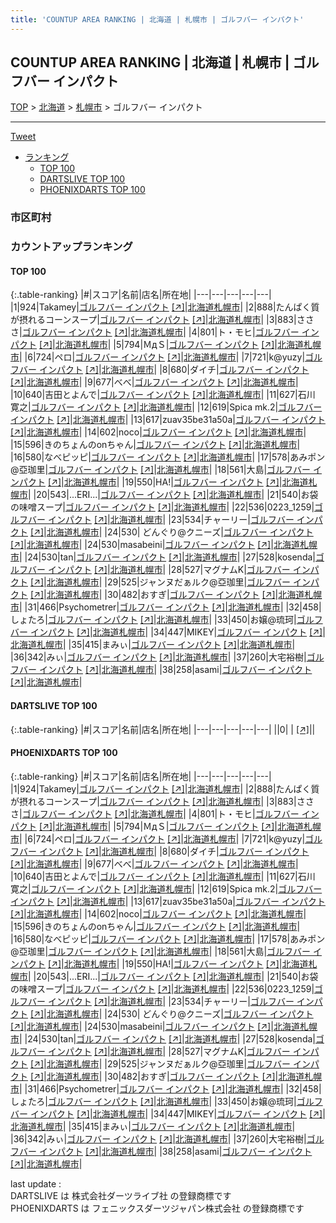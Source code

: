 ```yaml
---
title: 'COUNTUP AREA RANKING | 北海道 | 札幌市 | ゴルフバー インパクト'
---
```

## COUNTUP AREA RANKING | 北海道 | 札幌市 | ゴルフバー インパクト

[TOP](/darts/rank/) > [北海道](/darts/rank/北海道/) > [札幌市](/darts/rank/北海道/札幌市/) > ゴルフバー インパクト

___

<a href="https://twitter.com/share?ref_src=twsrc%5Etfw" data-text="COUNTUP AREA RANKING | 北海道札幌市ゴルフバー インパクト" class="twitter-share-button" data-hashtags="DARTSLIVE,PHOENIXDARTS,darts,ダーツ" data-show-count="false">Tweet</a>

* [ランキング](#カウントアップランキング)
    * [TOP 100](#top-100)
    * [DARTSLIVE TOP 100](#dartslive-top-100)
    * [PHOENIXDARTS TOP 100](#phoenixdarts-top-100)

### 市区町村

<ul>

</ul>

### カウントアップランキング

#### TOP 100



{:.table-ranking}
|#|スコア|名前|店名|所在地|
|---|---|---|---|---|
|1|924|<span class="rank-name-pd">Takamey</span>|<a href="/darts/rank/shops/10563.html">ゴルフバー インパクト</a> <a href="https://vs.phoenixdarts.com/jp/shop/shopDetailInfo/s_10563?s_seq=10563">[↗]</a>|<a href="/darts/rank/北海道/札幌市">北海道札幌市</a>|
|2|888|<span class="rank-name-pd">たんぱく質が摂れるコーンスープ</span>|<a href="/darts/rank/shops/10563.html">ゴルフバー インパクト</a> <a href="https://vs.phoenixdarts.com/jp/shop/shopDetailInfo/s_10563?s_seq=10563">[↗]</a>|<a href="/darts/rank/北海道/札幌市">北海道札幌市</a>|
|3|883|<span class="rank-name-pd">さささ</span>|<a href="/darts/rank/shops/10563.html">ゴルフバー インパクト</a> <a href="https://vs.phoenixdarts.com/jp/shop/shopDetailInfo/s_10563?s_seq=10563">[↗]</a>|<a href="/darts/rank/北海道/札幌市">北海道札幌市</a>|
|4|801|<span class="rank-name-pd">ト・モヒ</span>|<a href="/darts/rank/shops/10563.html">ゴルフバー インパクト</a> <a href="https://vs.phoenixdarts.com/jp/shop/shopDetailInfo/s_10563?s_seq=10563">[↗]</a>|<a href="/darts/rank/北海道/札幌市">北海道札幌市</a>|
|5|794|<span class="rank-name-pd">ＭдＳ</span>|<a href="/darts/rank/shops/10563.html">ゴルフバー インパクト</a> <a href="https://vs.phoenixdarts.com/jp/shop/shopDetailInfo/s_10563?s_seq=10563">[↗]</a>|<a href="/darts/rank/北海道/札幌市">北海道札幌市</a>|
|6|724|<span class="rank-name-pd">ペロ</span>|<a href="/darts/rank/shops/10563.html">ゴルフバー インパクト</a> <a href="https://vs.phoenixdarts.com/jp/shop/shopDetailInfo/s_10563?s_seq=10563">[↗]</a>|<a href="/darts/rank/北海道/札幌市">北海道札幌市</a>|
|7|721|<span class="rank-name-pd">k@yuzy</span>|<a href="/darts/rank/shops/10563.html">ゴルフバー インパクト</a> <a href="https://vs.phoenixdarts.com/jp/shop/shopDetailInfo/s_10563?s_seq=10563">[↗]</a>|<a href="/darts/rank/北海道/札幌市">北海道札幌市</a>|
|8|680|<span class="rank-name-pd">ダイチ</span>|<a href="/darts/rank/shops/10563.html">ゴルフバー インパクト</a> <a href="https://vs.phoenixdarts.com/jp/shop/shopDetailInfo/s_10563?s_seq=10563">[↗]</a>|<a href="/darts/rank/北海道/札幌市">北海道札幌市</a>|
|9|677|<span class="rank-name-pd">べべ</span>|<a href="/darts/rank/shops/10563.html">ゴルフバー インパクト</a> <a href="https://vs.phoenixdarts.com/jp/shop/shopDetailInfo/s_10563?s_seq=10563">[↗]</a>|<a href="/darts/rank/北海道/札幌市">北海道札幌市</a>|
|10|640|<span class="rank-name-pd">吉田とよんで</span>|<a href="/darts/rank/shops/10563.html">ゴルフバー インパクト</a> <a href="https://vs.phoenixdarts.com/jp/shop/shopDetailInfo/s_10563?s_seq=10563">[↗]</a>|<a href="/darts/rank/北海道/札幌市">北海道札幌市</a>|
|11|627|<span class="rank-name-pd"><span class="pro-icon-pd"></span>石川 寛之</span>|<a href="/darts/rank/shops/10563.html">ゴルフバー インパクト</a> <a href="https://vs.phoenixdarts.com/jp/shop/shopDetailInfo/s_10563?s_seq=10563">[↗]</a>|<a href="/darts/rank/北海道/札幌市">北海道札幌市</a>|
|12|619|<span class="rank-name-pd">Spica mk.2</span>|<a href="/darts/rank/shops/10563.html">ゴルフバー インパクト</a> <a href="https://vs.phoenixdarts.com/jp/shop/shopDetailInfo/s_10563?s_seq=10563">[↗]</a>|<a href="/darts/rank/北海道/札幌市">北海道札幌市</a>|
|13|617|<span class="rank-name-pd">zuav35be31a50a</span>|<a href="/darts/rank/shops/10563.html">ゴルフバー インパクト</a> <a href="https://vs.phoenixdarts.com/jp/shop/shopDetailInfo/s_10563?s_seq=10563">[↗]</a>|<a href="/darts/rank/北海道/札幌市">北海道札幌市</a>|
|14|602|<span class="rank-name-pd">noco</span>|<a href="/darts/rank/shops/10563.html">ゴルフバー インパクト</a> <a href="https://vs.phoenixdarts.com/jp/shop/shopDetailInfo/s_10563?s_seq=10563">[↗]</a>|<a href="/darts/rank/北海道/札幌市">北海道札幌市</a>|
|15|596|<span class="rank-name-pd">きのちょんのonちゃん</span>|<a href="/darts/rank/shops/10563.html">ゴルフバー インパクト</a> <a href="https://vs.phoenixdarts.com/jp/shop/shopDetailInfo/s_10563?s_seq=10563">[↗]</a>|<a href="/darts/rank/北海道/札幌市">北海道札幌市</a>|
|16|580|<span class="rank-name-pd">なべピッピ</span>|<a href="/darts/rank/shops/10563.html">ゴルフバー インパクト</a> <a href="https://vs.phoenixdarts.com/jp/shop/shopDetailInfo/s_10563?s_seq=10563">[↗]</a>|<a href="/darts/rank/北海道/札幌市">北海道札幌市</a>|
|17|578|<span class="rank-name-pd">あみポン@亞珈里</span>|<a href="/darts/rank/shops/10563.html">ゴルフバー インパクト</a> <a href="https://vs.phoenixdarts.com/jp/shop/shopDetailInfo/s_10563?s_seq=10563">[↗]</a>|<a href="/darts/rank/北海道/札幌市">北海道札幌市</a>|
|18|561|<span class="rank-name-pd">大島</span>|<a href="/darts/rank/shops/10563.html">ゴルフバー インパクト</a> <a href="https://vs.phoenixdarts.com/jp/shop/shopDetailInfo/s_10563?s_seq=10563">[↗]</a>|<a href="/darts/rank/北海道/札幌市">北海道札幌市</a>|
|19|550|<span class="rank-name-pd">HA!</span>|<a href="/darts/rank/shops/10563.html">ゴルフバー インパクト</a> <a href="https://vs.phoenixdarts.com/jp/shop/shopDetailInfo/s_10563?s_seq=10563">[↗]</a>|<a href="/darts/rank/北海道/札幌市">北海道札幌市</a>|
|20|543|<span class="rank-name-pd">...ERI...</span>|<a href="/darts/rank/shops/10563.html">ゴルフバー インパクト</a> <a href="https://vs.phoenixdarts.com/jp/shop/shopDetailInfo/s_10563?s_seq=10563">[↗]</a>|<a href="/darts/rank/北海道/札幌市">北海道札幌市</a>|
|21|540|<span class="rank-name-pd">お袋の味噌スープ</span>|<a href="/darts/rank/shops/10563.html">ゴルフバー インパクト</a> <a href="https://vs.phoenixdarts.com/jp/shop/shopDetailInfo/s_10563?s_seq=10563">[↗]</a>|<a href="/darts/rank/北海道/札幌市">北海道札幌市</a>|
|22|536|<span class="rank-name-pd">0223_1259</span>|<a href="/darts/rank/shops/10563.html">ゴルフバー インパクト</a> <a href="https://vs.phoenixdarts.com/jp/shop/shopDetailInfo/s_10563?s_seq=10563">[↗]</a>|<a href="/darts/rank/北海道/札幌市">北海道札幌市</a>|
|23|534|<span class="rank-name-pd">チャーリー</span>|<a href="/darts/rank/shops/10563.html">ゴルフバー インパクト</a> <a href="https://vs.phoenixdarts.com/jp/shop/shopDetailInfo/s_10563?s_seq=10563">[↗]</a>|<a href="/darts/rank/北海道/札幌市">北海道札幌市</a>|
|24|530|<span class="rank-name-pd"> どんぐり@クニーズ</span>|<a href="/darts/rank/shops/10563.html">ゴルフバー インパクト</a> <a href="https://vs.phoenixdarts.com/jp/shop/shopDetailInfo/s_10563?s_seq=10563">[↗]</a>|<a href="/darts/rank/北海道/札幌市">北海道札幌市</a>|
|24|530|<span class="rank-name-pd">masabeini</span>|<a href="/darts/rank/shops/10563.html">ゴルフバー インパクト</a> <a href="https://vs.phoenixdarts.com/jp/shop/shopDetailInfo/s_10563?s_seq=10563">[↗]</a>|<a href="/darts/rank/北海道/札幌市">北海道札幌市</a>|
|24|530|<span class="rank-name-pd">tan</span>|<a href="/darts/rank/shops/10563.html">ゴルフバー インパクト</a> <a href="https://vs.phoenixdarts.com/jp/shop/shopDetailInfo/s_10563?s_seq=10563">[↗]</a>|<a href="/darts/rank/北海道/札幌市">北海道札幌市</a>|
|27|528|<span class="rank-name-pd">kosenda</span>|<a href="/darts/rank/shops/10563.html">ゴルフバー インパクト</a> <a href="https://vs.phoenixdarts.com/jp/shop/shopDetailInfo/s_10563?s_seq=10563">[↗]</a>|<a href="/darts/rank/北海道/札幌市">北海道札幌市</a>|
|28|527|<span class="rank-name-pd">マグナムK</span>|<a href="/darts/rank/shops/10563.html">ゴルフバー インパクト</a> <a href="https://vs.phoenixdarts.com/jp/shop/shopDetailInfo/s_10563?s_seq=10563">[↗]</a>|<a href="/darts/rank/北海道/札幌市">北海道札幌市</a>|
|29|525|<span class="rank-name-pd">ジャンヌだぁルク@亞珈里</span>|<a href="/darts/rank/shops/10563.html">ゴルフバー インパクト</a> <a href="https://vs.phoenixdarts.com/jp/shop/shopDetailInfo/s_10563?s_seq=10563">[↗]</a>|<a href="/darts/rank/北海道/札幌市">北海道札幌市</a>|
|30|482|<span class="rank-name-pd">おすぎ</span>|<a href="/darts/rank/shops/10563.html">ゴルフバー インパクト</a> <a href="https://vs.phoenixdarts.com/jp/shop/shopDetailInfo/s_10563?s_seq=10563">[↗]</a>|<a href="/darts/rank/北海道/札幌市">北海道札幌市</a>|
|31|466|<span class="rank-name-pd">Psychometrer</span>|<a href="/darts/rank/shops/10563.html">ゴルフバー インパクト</a> <a href="https://vs.phoenixdarts.com/jp/shop/shopDetailInfo/s_10563?s_seq=10563">[↗]</a>|<a href="/darts/rank/北海道/札幌市">北海道札幌市</a>|
|32|458|<span class="rank-name-pd">しょたろ</span>|<a href="/darts/rank/shops/10563.html">ゴルフバー インパクト</a> <a href="https://vs.phoenixdarts.com/jp/shop/shopDetailInfo/s_10563?s_seq=10563">[↗]</a>|<a href="/darts/rank/北海道/札幌市">北海道札幌市</a>|
|33|450|<span class="rank-name-pd">お嬢@琉珂</span>|<a href="/darts/rank/shops/10563.html">ゴルフバー インパクト</a> <a href="https://vs.phoenixdarts.com/jp/shop/shopDetailInfo/s_10563?s_seq=10563">[↗]</a>|<a href="/darts/rank/北海道/札幌市">北海道札幌市</a>|
|34|447|<span class="rank-name-pd">MIKEY</span>|<a href="/darts/rank/shops/10563.html">ゴルフバー インパクト</a> <a href="https://vs.phoenixdarts.com/jp/shop/shopDetailInfo/s_10563?s_seq=10563">[↗]</a>|<a href="/darts/rank/北海道/札幌市">北海道札幌市</a>|
|35|415|<span class="rank-name-pd">まみぃ</span>|<a href="/darts/rank/shops/10563.html">ゴルフバー インパクト</a> <a href="https://vs.phoenixdarts.com/jp/shop/shopDetailInfo/s_10563?s_seq=10563">[↗]</a>|<a href="/darts/rank/北海道/札幌市">北海道札幌市</a>|
|36|342|<span class="rank-name-pd">みぃ</span>|<a href="/darts/rank/shops/10563.html">ゴルフバー インパクト</a> <a href="https://vs.phoenixdarts.com/jp/shop/shopDetailInfo/s_10563?s_seq=10563">[↗]</a>|<a href="/darts/rank/北海道/札幌市">北海道札幌市</a>|
|37|260|<span class="rank-name-pd">大宅裕樹</span>|<a href="/darts/rank/shops/10563.html">ゴルフバー インパクト</a> <a href="https://vs.phoenixdarts.com/jp/shop/shopDetailInfo/s_10563?s_seq=10563">[↗]</a>|<a href="/darts/rank/北海道/札幌市">北海道札幌市</a>|
|38|258|<span class="rank-name-pd">asami</span>|<a href="/darts/rank/shops/10563.html">ゴルフバー インパクト</a> <a href="https://vs.phoenixdarts.com/jp/shop/shopDetailInfo/s_10563?s_seq=10563">[↗]</a>|<a href="/darts/rank/北海道/札幌市">北海道札幌市</a>|


#### DARTSLIVE TOP 100



{:.table-ranking}
|#|スコア|名前|店名|所在地|
|---|---|---|---|---|
||0|<span class="rank-name-dl"> </span>|<a href="/darts/rank/shops/.html"></a> <a href="">[↗]</a>|<a href="/darts/rank//"></a>|


#### PHOENIXDARTS TOP 100



{:.table-ranking}
|#|スコア|名前|店名|所在地|
|---|---|---|---|---|
|1|924|<span class="rank-name-pd">Takamey</span>|<a href="/darts/rank/shops/10563.html">ゴルフバー インパクト</a> <a href="https://vs.phoenixdarts.com/jp/shop/shopDetailInfo/s_10563?s_seq=10563">[↗]</a>|<a href="/darts/rank/北海道/札幌市">北海道札幌市</a>|
|2|888|<span class="rank-name-pd">たんぱく質が摂れるコーンスープ</span>|<a href="/darts/rank/shops/10563.html">ゴルフバー インパクト</a> <a href="https://vs.phoenixdarts.com/jp/shop/shopDetailInfo/s_10563?s_seq=10563">[↗]</a>|<a href="/darts/rank/北海道/札幌市">北海道札幌市</a>|
|3|883|<span class="rank-name-pd">さささ</span>|<a href="/darts/rank/shops/10563.html">ゴルフバー インパクト</a> <a href="https://vs.phoenixdarts.com/jp/shop/shopDetailInfo/s_10563?s_seq=10563">[↗]</a>|<a href="/darts/rank/北海道/札幌市">北海道札幌市</a>|
|4|801|<span class="rank-name-pd">ト・モヒ</span>|<a href="/darts/rank/shops/10563.html">ゴルフバー インパクト</a> <a href="https://vs.phoenixdarts.com/jp/shop/shopDetailInfo/s_10563?s_seq=10563">[↗]</a>|<a href="/darts/rank/北海道/札幌市">北海道札幌市</a>|
|5|794|<span class="rank-name-pd">ＭдＳ</span>|<a href="/darts/rank/shops/10563.html">ゴルフバー インパクト</a> <a href="https://vs.phoenixdarts.com/jp/shop/shopDetailInfo/s_10563?s_seq=10563">[↗]</a>|<a href="/darts/rank/北海道/札幌市">北海道札幌市</a>|
|6|724|<span class="rank-name-pd">ペロ</span>|<a href="/darts/rank/shops/10563.html">ゴルフバー インパクト</a> <a href="https://vs.phoenixdarts.com/jp/shop/shopDetailInfo/s_10563?s_seq=10563">[↗]</a>|<a href="/darts/rank/北海道/札幌市">北海道札幌市</a>|
|7|721|<span class="rank-name-pd">k@yuzy</span>|<a href="/darts/rank/shops/10563.html">ゴルフバー インパクト</a> <a href="https://vs.phoenixdarts.com/jp/shop/shopDetailInfo/s_10563?s_seq=10563">[↗]</a>|<a href="/darts/rank/北海道/札幌市">北海道札幌市</a>|
|8|680|<span class="rank-name-pd">ダイチ</span>|<a href="/darts/rank/shops/10563.html">ゴルフバー インパクト</a> <a href="https://vs.phoenixdarts.com/jp/shop/shopDetailInfo/s_10563?s_seq=10563">[↗]</a>|<a href="/darts/rank/北海道/札幌市">北海道札幌市</a>|
|9|677|<span class="rank-name-pd">べべ</span>|<a href="/darts/rank/shops/10563.html">ゴルフバー インパクト</a> <a href="https://vs.phoenixdarts.com/jp/shop/shopDetailInfo/s_10563?s_seq=10563">[↗]</a>|<a href="/darts/rank/北海道/札幌市">北海道札幌市</a>|
|10|640|<span class="rank-name-pd">吉田とよんで</span>|<a href="/darts/rank/shops/10563.html">ゴルフバー インパクト</a> <a href="https://vs.phoenixdarts.com/jp/shop/shopDetailInfo/s_10563?s_seq=10563">[↗]</a>|<a href="/darts/rank/北海道/札幌市">北海道札幌市</a>|
|11|627|<span class="rank-name-pd"><span class="pro-icon-pd"></span>石川 寛之</span>|<a href="/darts/rank/shops/10563.html">ゴルフバー インパクト</a> <a href="https://vs.phoenixdarts.com/jp/shop/shopDetailInfo/s_10563?s_seq=10563">[↗]</a>|<a href="/darts/rank/北海道/札幌市">北海道札幌市</a>|
|12|619|<span class="rank-name-pd">Spica mk.2</span>|<a href="/darts/rank/shops/10563.html">ゴルフバー インパクト</a> <a href="https://vs.phoenixdarts.com/jp/shop/shopDetailInfo/s_10563?s_seq=10563">[↗]</a>|<a href="/darts/rank/北海道/札幌市">北海道札幌市</a>|
|13|617|<span class="rank-name-pd">zuav35be31a50a</span>|<a href="/darts/rank/shops/10563.html">ゴルフバー インパクト</a> <a href="https://vs.phoenixdarts.com/jp/shop/shopDetailInfo/s_10563?s_seq=10563">[↗]</a>|<a href="/darts/rank/北海道/札幌市">北海道札幌市</a>|
|14|602|<span class="rank-name-pd">noco</span>|<a href="/darts/rank/shops/10563.html">ゴルフバー インパクト</a> <a href="https://vs.phoenixdarts.com/jp/shop/shopDetailInfo/s_10563?s_seq=10563">[↗]</a>|<a href="/darts/rank/北海道/札幌市">北海道札幌市</a>|
|15|596|<span class="rank-name-pd">きのちょんのonちゃん</span>|<a href="/darts/rank/shops/10563.html">ゴルフバー インパクト</a> <a href="https://vs.phoenixdarts.com/jp/shop/shopDetailInfo/s_10563?s_seq=10563">[↗]</a>|<a href="/darts/rank/北海道/札幌市">北海道札幌市</a>|
|16|580|<span class="rank-name-pd">なべピッピ</span>|<a href="/darts/rank/shops/10563.html">ゴルフバー インパクト</a> <a href="https://vs.phoenixdarts.com/jp/shop/shopDetailInfo/s_10563?s_seq=10563">[↗]</a>|<a href="/darts/rank/北海道/札幌市">北海道札幌市</a>|
|17|578|<span class="rank-name-pd">あみポン@亞珈里</span>|<a href="/darts/rank/shops/10563.html">ゴルフバー インパクト</a> <a href="https://vs.phoenixdarts.com/jp/shop/shopDetailInfo/s_10563?s_seq=10563">[↗]</a>|<a href="/darts/rank/北海道/札幌市">北海道札幌市</a>|
|18|561|<span class="rank-name-pd">大島</span>|<a href="/darts/rank/shops/10563.html">ゴルフバー インパクト</a> <a href="https://vs.phoenixdarts.com/jp/shop/shopDetailInfo/s_10563?s_seq=10563">[↗]</a>|<a href="/darts/rank/北海道/札幌市">北海道札幌市</a>|
|19|550|<span class="rank-name-pd">HA!</span>|<a href="/darts/rank/shops/10563.html">ゴルフバー インパクト</a> <a href="https://vs.phoenixdarts.com/jp/shop/shopDetailInfo/s_10563?s_seq=10563">[↗]</a>|<a href="/darts/rank/北海道/札幌市">北海道札幌市</a>|
|20|543|<span class="rank-name-pd">...ERI...</span>|<a href="/darts/rank/shops/10563.html">ゴルフバー インパクト</a> <a href="https://vs.phoenixdarts.com/jp/shop/shopDetailInfo/s_10563?s_seq=10563">[↗]</a>|<a href="/darts/rank/北海道/札幌市">北海道札幌市</a>|
|21|540|<span class="rank-name-pd">お袋の味噌スープ</span>|<a href="/darts/rank/shops/10563.html">ゴルフバー インパクト</a> <a href="https://vs.phoenixdarts.com/jp/shop/shopDetailInfo/s_10563?s_seq=10563">[↗]</a>|<a href="/darts/rank/北海道/札幌市">北海道札幌市</a>|
|22|536|<span class="rank-name-pd">0223_1259</span>|<a href="/darts/rank/shops/10563.html">ゴルフバー インパクト</a> <a href="https://vs.phoenixdarts.com/jp/shop/shopDetailInfo/s_10563?s_seq=10563">[↗]</a>|<a href="/darts/rank/北海道/札幌市">北海道札幌市</a>|
|23|534|<span class="rank-name-pd">チャーリー</span>|<a href="/darts/rank/shops/10563.html">ゴルフバー インパクト</a> <a href="https://vs.phoenixdarts.com/jp/shop/shopDetailInfo/s_10563?s_seq=10563">[↗]</a>|<a href="/darts/rank/北海道/札幌市">北海道札幌市</a>|
|24|530|<span class="rank-name-pd"> どんぐり@クニーズ</span>|<a href="/darts/rank/shops/10563.html">ゴルフバー インパクト</a> <a href="https://vs.phoenixdarts.com/jp/shop/shopDetailInfo/s_10563?s_seq=10563">[↗]</a>|<a href="/darts/rank/北海道/札幌市">北海道札幌市</a>|
|24|530|<span class="rank-name-pd">masabeini</span>|<a href="/darts/rank/shops/10563.html">ゴルフバー インパクト</a> <a href="https://vs.phoenixdarts.com/jp/shop/shopDetailInfo/s_10563?s_seq=10563">[↗]</a>|<a href="/darts/rank/北海道/札幌市">北海道札幌市</a>|
|24|530|<span class="rank-name-pd">tan</span>|<a href="/darts/rank/shops/10563.html">ゴルフバー インパクト</a> <a href="https://vs.phoenixdarts.com/jp/shop/shopDetailInfo/s_10563?s_seq=10563">[↗]</a>|<a href="/darts/rank/北海道/札幌市">北海道札幌市</a>|
|27|528|<span class="rank-name-pd">kosenda</span>|<a href="/darts/rank/shops/10563.html">ゴルフバー インパクト</a> <a href="https://vs.phoenixdarts.com/jp/shop/shopDetailInfo/s_10563?s_seq=10563">[↗]</a>|<a href="/darts/rank/北海道/札幌市">北海道札幌市</a>|
|28|527|<span class="rank-name-pd">マグナムK</span>|<a href="/darts/rank/shops/10563.html">ゴルフバー インパクト</a> <a href="https://vs.phoenixdarts.com/jp/shop/shopDetailInfo/s_10563?s_seq=10563">[↗]</a>|<a href="/darts/rank/北海道/札幌市">北海道札幌市</a>|
|29|525|<span class="rank-name-pd">ジャンヌだぁルク@亞珈里</span>|<a href="/darts/rank/shops/10563.html">ゴルフバー インパクト</a> <a href="https://vs.phoenixdarts.com/jp/shop/shopDetailInfo/s_10563?s_seq=10563">[↗]</a>|<a href="/darts/rank/北海道/札幌市">北海道札幌市</a>|
|30|482|<span class="rank-name-pd">おすぎ</span>|<a href="/darts/rank/shops/10563.html">ゴルフバー インパクト</a> <a href="https://vs.phoenixdarts.com/jp/shop/shopDetailInfo/s_10563?s_seq=10563">[↗]</a>|<a href="/darts/rank/北海道/札幌市">北海道札幌市</a>|
|31|466|<span class="rank-name-pd">Psychometrer</span>|<a href="/darts/rank/shops/10563.html">ゴルフバー インパクト</a> <a href="https://vs.phoenixdarts.com/jp/shop/shopDetailInfo/s_10563?s_seq=10563">[↗]</a>|<a href="/darts/rank/北海道/札幌市">北海道札幌市</a>|
|32|458|<span class="rank-name-pd">しょたろ</span>|<a href="/darts/rank/shops/10563.html">ゴルフバー インパクト</a> <a href="https://vs.phoenixdarts.com/jp/shop/shopDetailInfo/s_10563?s_seq=10563">[↗]</a>|<a href="/darts/rank/北海道/札幌市">北海道札幌市</a>|
|33|450|<span class="rank-name-pd">お嬢@琉珂</span>|<a href="/darts/rank/shops/10563.html">ゴルフバー インパクト</a> <a href="https://vs.phoenixdarts.com/jp/shop/shopDetailInfo/s_10563?s_seq=10563">[↗]</a>|<a href="/darts/rank/北海道/札幌市">北海道札幌市</a>|
|34|447|<span class="rank-name-pd">MIKEY</span>|<a href="/darts/rank/shops/10563.html">ゴルフバー インパクト</a> <a href="https://vs.phoenixdarts.com/jp/shop/shopDetailInfo/s_10563?s_seq=10563">[↗]</a>|<a href="/darts/rank/北海道/札幌市">北海道札幌市</a>|
|35|415|<span class="rank-name-pd">まみぃ</span>|<a href="/darts/rank/shops/10563.html">ゴルフバー インパクト</a> <a href="https://vs.phoenixdarts.com/jp/shop/shopDetailInfo/s_10563?s_seq=10563">[↗]</a>|<a href="/darts/rank/北海道/札幌市">北海道札幌市</a>|
|36|342|<span class="rank-name-pd">みぃ</span>|<a href="/darts/rank/shops/10563.html">ゴルフバー インパクト</a> <a href="https://vs.phoenixdarts.com/jp/shop/shopDetailInfo/s_10563?s_seq=10563">[↗]</a>|<a href="/darts/rank/北海道/札幌市">北海道札幌市</a>|
|37|260|<span class="rank-name-pd">大宅裕樹</span>|<a href="/darts/rank/shops/10563.html">ゴルフバー インパクト</a> <a href="https://vs.phoenixdarts.com/jp/shop/shopDetailInfo/s_10563?s_seq=10563">[↗]</a>|<a href="/darts/rank/北海道/札幌市">北海道札幌市</a>|
|38|258|<span class="rank-name-pd">asami</span>|<a href="/darts/rank/shops/10563.html">ゴルフバー インパクト</a> <a href="https://vs.phoenixdarts.com/jp/shop/shopDetailInfo/s_10563?s_seq=10563">[↗]</a>|<a href="/darts/rank/北海道/札幌市">北海道札幌市</a>|


<div class="footer border-top border-gray-light mt-5 pt-3 text-right text-gray">
    last update : <span style="font-weight: italic" id="foot_last_modified"></span><br />
    DARTSLIVE は 株式会社ダーツライブ社 の登録商標です<br />
    PHOENIXDARTS は フェニックスダーツジャパン株式会社 の登録商標です<br />
</div>

<script src="https://cdnjs.cloudflare.com/ajax/libs/jquery.tablesorter/2.31.3/js/jquery.tablesorter.min.js" integrity="sha512-qzgd5cYSZcosqpzpn7zF2ZId8f/8CHmFKZ8j7mU4OUXTNRd5g+ZHBPsgKEwoqxCtdQvExE5LprwwPAgoicguNg==" crossorigin="anonymous" referrerpolicy="no-referrer"></script>
<link rel="stylesheet" href="https://cdnjs.cloudflare.com/ajax/libs/jquery.tablesorter/2.31.3/css/theme.default.min.css" integrity="sha512-wghhOJkjQX0Lh3NSWvNKeZ0ZpNn+SPVXX1Qyc9OCaogADktxrBiBdKGDoqVUOyhStvMBmJQ8ZdMHiR3wuEq8+w==" crossorigin="anonymous" referrerpolicy="no-referrer" />
<script>
$(function() {
    $(".table-ranking").tablesorter({sortList:[[0, 0]]});
    $("#foot_last_modified").text(formatDate(new Date(document.lastModified), 'yyyy-MM-dd HH:mm:ss'));
});
</script>

<script async src="https://platform.twitter.com/widgets.js" charset="utf-8"></script>